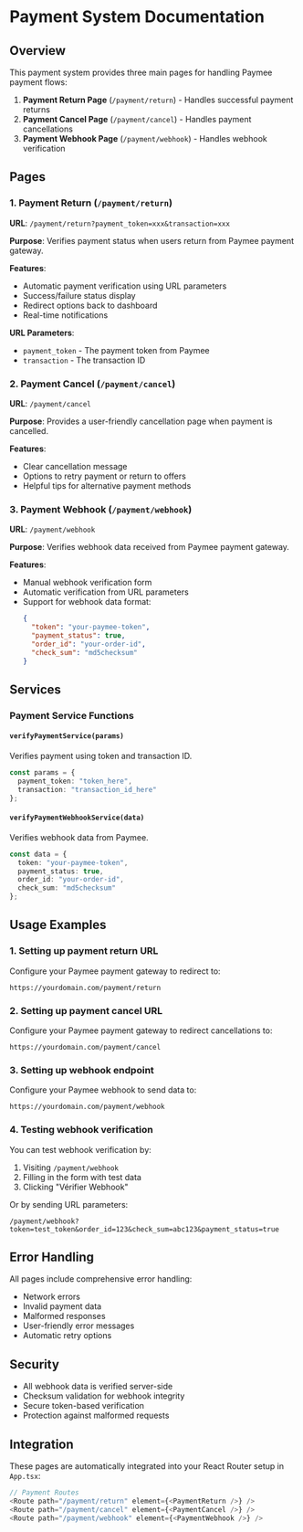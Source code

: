 # Payment System Documentation

## Overview
This payment system provides three main pages for handling Paymee payment flows:

1. **Payment Return Page** (`/payment/return`) - Handles successful payment returns
2. **Payment Cancel Page** (`/payment/cancel`) - Handles payment cancellations  
3. **Payment Webhook Page** (`/payment/webhook`) - Handles webhook verification

## Pages

### 1. Payment Return (`/payment/return`)
**URL**: `/payment/return?payment_token=xxx&transaction=xxx`

**Purpose**: Verifies payment status when users return from Paymee payment gateway.

**Features**:
- Automatic payment verification using URL parameters
- Success/failure status display
- Redirect options back to dashboard
- Real-time notifications

**URL Parameters**:
- `payment_token` - The payment token from Paymee
- `transaction` - The transaction ID

### 2. Payment Cancel (`/payment/cancel`)
**URL**: `/payment/cancel`

**Purpose**: Provides a user-friendly cancellation page when payment is cancelled.

**Features**:
- Clear cancellation message
- Options to retry payment or return to offers
- Helpful tips for alternative payment methods

### 3. Payment Webhook (`/payment/webhook`)
**URL**: `/payment/webhook`

**Purpose**: Verifies webhook data received from Paymee payment gateway.

**Features**:
- Manual webhook verification form
- Automatic verification from URL parameters
- Support for webhook data format:
  ```json
  {
    "token": "your-paymee-token",
    "payment_status": true,
    "order_id": "your-order-id", 
    "check_sum": "md5checksum"
  }
  ```

## Services

### Payment Service Functions

#### `verifyPaymentService(params)`
Verifies payment using token and transaction ID.
```typescript
const params = {
  payment_token: "token_here",
  transaction: "transaction_id_here"
};
```

#### `verifyPaymentWebhookService(data)`
Verifies webhook data from Paymee.
```typescript
const data = {
  token: "your-paymee-token",
  payment_status: true,
  order_id: "your-order-id",
  check_sum: "md5checksum"
};
```

## Usage Examples

### 1. Setting up payment return URL
Configure your Paymee payment gateway to redirect to:
```
https://yourdomain.com/payment/return
```

### 2. Setting up payment cancel URL  
Configure your Paymee payment gateway to redirect cancellations to:
```
https://yourdomain.com/payment/cancel
```

### 3. Setting up webhook endpoint
Configure your Paymee webhook to send data to:
```
https://yourdomain.com/payment/webhook
```

### 4. Testing webhook verification
You can test webhook verification by:
1. Visiting `/payment/webhook`
2. Filling in the form with test data
3. Clicking "Vérifier Webhook"

Or by sending URL parameters:
```
/payment/webhook?token=test_token&order_id=123&check_sum=abc123&payment_status=true
```

## Error Handling

All pages include comprehensive error handling:
- Network errors
- Invalid payment data
- Malformed responses
- User-friendly error messages
- Automatic retry options

## Security

- All webhook data is verified server-side
- Checksum validation for webhook integrity
- Secure token-based verification
- Protection against malformed requests

## Integration

These pages are automatically integrated into your React Router setup in `App.tsx`:

```typescript
// Payment Routes
<Route path="/payment/return" element={<PaymentReturn />} />
<Route path="/payment/cancel" element={<PaymentCancel />} />
<Route path="/payment/webhook" element={<PaymentWebhook />} />
```
